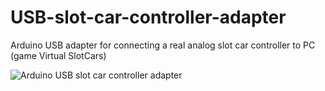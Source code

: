 # USB-slot-car-controller-adapter
Arduino USB adapter for connecting a real analog slot car controller to PC (game Virtual SlotCars) 

![Arduino USB slot car controller adapter](https://user-images.githubusercontent.com/79975566/110115412-55af3e00-7db6-11eb-9cca-185100f256b2.png)

